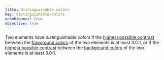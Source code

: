 ```yaml
---
title: Distinguishable colors
key: distinguishable-colors
unambiguous: true
objective: true
---
```


Two elements have _distinguishable colors_ if the [highest possible contrast][] between the [foreground colors](#foreground-colors-of-text) of the two elements is at least 3.0:1, or if the [highest possible contrast][] between the [background colors](#background-colors-of-element) of the two elements is at least 3.0:1.

[highest possible contrast]: #highest-possible-contrast 'Definition of highest possible contrast'